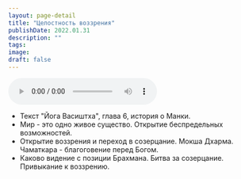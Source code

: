 ```yaml
---
layout: page-detail
title: "Целостность воззрения"
publishDate: 2022.01.31
description: ""
tags:
image:
draft: false
---
```


<audio title="2022.01.31 - Целостность воззрения.mp3" src="https://filer-api.advayta.org/v1.0/public/files/75850" controls=""></audio>

* Текст "Йога Васиштха", глава 6, история о Манки.
* Мир - это одно живое существо. Открытие беспредельных возможностей.
* Открытие воззрения и переход в созерцание. Мокша Дхарма. Чаматкара - благоговение перед Богом.
* Каково видение с позиции Брахмана. Битва за созерцание. Привыкание к воззрению.

  
